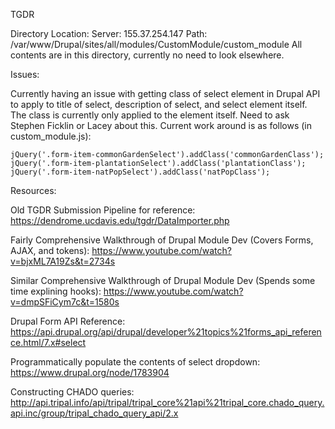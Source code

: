 TGDR

Directory Location:
Server: 155.37.254.147
Path:   /var/www/Drupal/sites/all/modules/CustomModule/custom_module
All contents are in this directory, currently no need to look elsewhere.

Issues:

Currently having an issue with getting class of select element in Drupal API to apply to title of select, description of select, and select element itself.  The class is currently only applied to the element itself.
Need to ask Stephen Ficklin or Lacey about this.
Current work around is as follows (in custom_module.js):

    jQuery('.form-item-commonGardenSelect').addClass('commonGardenClass');
    jQuery('.form-item-plantationSelect').addClass('plantationClass');
    jQuery('.form-item-natPopSelect').addClass('natPopClass');

Resources:

Old TGDR Submission Pipeline for reference: https://dendrome.ucdavis.edu/tgdr/DataImporter.php

Fairly Comprehensive Walkthrough of Drupal Module Dev (Covers Forms, AJAX, and tokens):
https://www.youtube.com/watch?v=bjxML7A19Zs&t=2734s

Similar Comprehensive Walkthrough of Drupal Module Dev (Spends some time explining hooks):
https://www.youtube.com/watch?v=dmpSFiCym7c&t=1580s

Drupal Form API Reference:
https://api.drupal.org/api/drupal/developer%21topics%21forms_api_reference.html/7.x#select

Programmatically populate the contents of select dropdown:
https://www.drupal.org/node/1783904

Constructing CHADO queries:
http://api.tripal.info/api/tripal/tripal_core%21api%21tripal_core.chado_query.api.inc/group/tripal_chado_query_api/2.x
